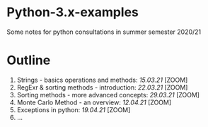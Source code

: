 # Python-3.x-examples
Some notes for python consultations in summer semester 2020/21

# Outline

1. Strings - basics operations and methods: *15.03.21* [ZOOM]
2. RegExr & sorting methods - introduction: *22.03.21* [ZOOM]
3. Sorting methods - more advanced concepts: *29.03.21* [ZOOM]
4. Monte Carlo Method - an overview: *12.04.21* [ZOOM]
5. Exceptions in python: *19.04.21* [ZOOM]
6. ...
